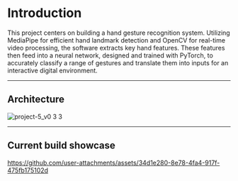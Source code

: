 # Introduction
This project centers on building a hand gesture recognition system. Utilizing MediaPipe for efficient hand landmark detection and OpenCV for real-time video processing, the software extracts key hand features. These features then feed into a neural network, designed and trained with PyTorch, to accurately classify a range of gestures and translate them into inputs for an interactive digital environment.


---


## Architecture
![project-5_v0 3 3](https://github.com/user-attachments/assets/5992b509-aab1-45b9-a75c-0d0169f5ec2f)


---


## Current build showcase
https://github.com/user-attachments/assets/34d1e280-8e78-4fa4-917f-475fb175102d

